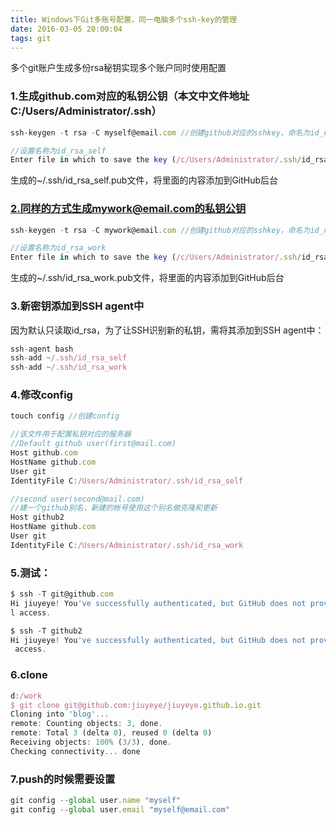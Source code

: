 ```yaml
---
title: Windows下Git多账号配置，同一电脑多个ssh-key的管理
date: 2016-03-05 20:00:04
tags: git
---
```


多个git账户生成多份rsa秘钥实现多个账户同时使用配置

<!-- more -->

### 1.生成github.com对应的私钥公钥（本文中文件地址C:/Users/Administrator/.ssh）
```javascript
ssh-keygen -t rsa -C myself@email.com //创建github对应的sshkey，命名为id_rsa_self

//设置名称为id_rsa_self
Enter file in which to save the key (/c/Users/Administrator/.ssh/id_rsa):id_rsa_self
```
生成的~/.ssh/id_rsa_self.pub文件，将里面的内容添加到GitHub后台

### 2.同样的方式生成mywork@email.com的私钥公钥
```javascript
ssh-keygen -t rsa -C mywork@email.com //创建github对应的sshkey，命名为id_rsa_work

//设置名称为id_rsa_work
Enter file in which to save the key (/c/Users/Administrator/.ssh/id_rsa):id_rsa_self
```
生成的~/.ssh/id_rsa_work.pub文件，将里面的内容添加到GitHub后台

### 3.新密钥添加到SSH agent中
因为默认只读取id_rsa，为了让SSH识别新的私钥，需将其添加到SSH agent中：
```javascript
ssh-agent bash
ssh-add ~/.ssh/id_rsa_self
ssh-add ~/.ssh/id_rsa_work
```

### 4.修改config
```javascript
touch config //创建config

//该文件用于配置私钥对应的服务器
//Default github user(first@mail.com)
Host github.com
HostName github.com
User git
IdentityFile C:/Users/Administrator/.ssh/id_rsa_self

//second user(second@mail.com)
//建一个github别名，新建的帐号使用这个别名做克隆和更新
Host github2
HostName github.com
User git
IdentityFile C:/Users/Administrator/.ssh/id_rsa_work
```
### 5.测试：
```javascript
$ ssh -T git@github.com
Hi jiuyeye! You've successfully authenticated, but GitHub does not provide shel
l access.

$ ssh -T github2
Hi jiuyeye! You've successfully authenticated, but GitHub does not provide shell
 access.
```

### 6.clone
```javascript
d:/work
$ git clone git@github.com:jiuyeye/jiuyeye.github.io.git
Cloning into 'blog'...
remote: Counting objects: 3, done.
remote: Total 3 (delta 0), reused 0 (delta 0)
Receiving objects: 100% (3/3), done.
Checking connectivity... done
```
### 7.push的时候需要设置
```javascript
git config --global user.name "myself"
git config --global user.email "myself@email.com"
```
